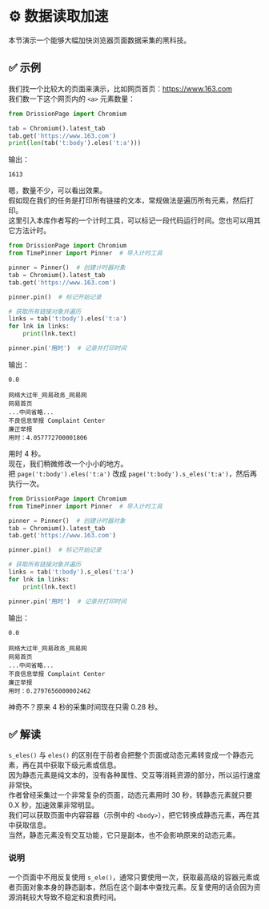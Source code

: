 # ⚙️ 数据读取加速

本节演示一个能够大幅加快浏览器页面数据采集的黑科技。

## ✅️️ 示例

我们找一个比较大的页面来演示，比如网页首页：https://www.163.com  
我们数一下这个网页内的 `<a>` 元素数量：

```python
from DrissionPage import Chromium

tab = Chromium().latest_tab
tab.get('https://www.163.com')
print(len(tab('t:body').eles('t:a')))
```

输出：
```
1613
```

嗯，数量不少，可以看出效果。  
假如现在我们的任务是打印所有链接的文本，常规做法是遍历所有元素，然后打印。  
这里引入本库作者写的一个计时工具，可以标记一段代码运行时间。您也可以用其它方法计时。

```python
from DrissionPage import Chromium
from TimePinner import Pinner  # 导入计时工具

pinner = Pinner()  # 创建计时器对象
tab = Chromium().latest_tab
tab.get('https://www.163.com')

pinner.pin()  # 标记开始记录

# 获取所有链接对象并遍历
links = tab('t:body').eles('t:a')
for lnk in links:
    print(lnk.text)

pinner.pin('用时')  # 记录并打印时间
```

输出：
```
0.0

网络大过年_网易政务_网易网
网易首页
...中间省略...
不良信息举报 Complaint Center
廉正举报
用时：4.057772700001806
```

用时 4 秒。  
现在，我们稍微修改一个小小的地方。  
把 `page('t:body').eles('t:a')` 改成 `page('t:body').s_eles('t:a')`，然后再执行一次。

```python
from DrissionPage import Chromium
from TimePinner import Pinner  # 导入计时工具

pinner = Pinner()  # 创建计时器对象
tab = Chromium().latest_tab
tab.get('https://www.163.com')

pinner.pin()  # 标记开始记录

# 获取所有链接对象并遍历
links = tab('t:body').s_eles('t:a')
for lnk in links:
    print(lnk.text)

pinner.pin('用时')  # 记录并打印时间
```

输出：
```
0.0

网络大过年_网易政务_网易网
网易首页
...中间省略...
不良信息举报 Complaint Center
廉正举报
用时：0.2797656000002462
```

神奇不？原来 4 秒的采集时间现在只需 0.28 秒。

## ✅️️ 解读

`s_eles()` 与 `eles()` 的区别在于前者会把整个页面或动态元素转变成一个静态元素，再在其中获取下级元素或信息。  
因为静态元素是纯文本的，没有各种属性、交互等消耗资源的部分，所以运行速度非常快。  
作者曾经采集过一个非常复杂的页面，动态元素用时 30 秒，转静态元素就只要 0.X 秒，加速效果非常明显。  
我们可以获取页面中内容容器（示例中的 `<body>`），把它转换成静态元素，再在其中获取信息。  
当然，静态元素没有交互功能，它只是副本，也不会影响原来的动态元素。

### 说明

一个页面中不用反复使用 `s_ele()`，通常只要使用一次，获取最高级的容器元素或者页面对象本身的静态副本，然后在这个副本中查找元素。反复使用的话会因为资源消耗较大导致不稳定和浪费时间。
```